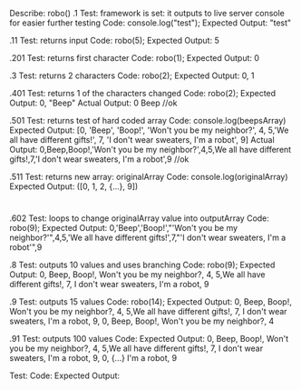 Describe: robo()
 .1
Test: framework is set: it outputs to live server console for easier further testing
Code: console.log("test");
Expected Output: "test"

 .11
Test: returns input
Code: robo(5);
Expected Output: 5

.201
Test: returns first character
Code: robo(1);
Expected Output: 0

 .3
Test: returns 2 characters
Code: robo(2);
Expected Output: 0, 1 

 .401
Test: returns 1 of the characters changed
Code: robo(2);
Expected Output:  0, "Beep"
Actual Output: 0 Beep //ok

 .501
Test: returns test of hard coded array
Code: console.log(beepsArray)
Expected Output: [0, 'Beep', 'Boop!', 'Won't you be my neighbor?', 4, 5,'We all have different gifts!', 7, 'I don't wear sweaters, I'm a robot', 9]
Actual Output: 0,Beep,Boop!,'Won't you be my neighbor?',4,5,We all have different gifts!,7,'I don't wear sweaters, I'm a robot',9 //ok

  .511
Test: returns new array: originalArray
Code: console.log(originalArray)
Expected Output: ([0, 1, 2, {...}, 9])

#
 .602
Test: loops to change originalArray value into outputArray
Code: robo(9);
Expected Output: 0,'Beep','Boop!',"'Won't you be my neighbor?'",4,5,'We all have different gifts!',7,"'I don't wear sweaters, I'm a robot'",9 

 .8
Test: outputs 10 values and uses branching
Code: robo(9);
Expected Output: 0, Beep, Boop!, Won't you be my neighbor?, 4, 5,We all have different gifts!, 7, I don't wear sweaters, I'm a robot, 9

 .9
Test: outputs 15 values
Code: robo(14);
Expected Output: 0, Beep, Boop!, Won't you be my neighbor?, 4, 5,We all have different gifts!, 7, I don't wear sweaters, I'm a robot, 9, 0, Beep, Boop!, Won't you be my neighbor?, 4

 .91
Test: outputs 100 values
Code: 
Expected Output: 0, Beep, Boop!, Won't you be my neighbor?, 4, 5,We all have different gifts!, 7, I don't wear sweaters, I'm a robot, 9, 0, {...} I'm a robot, 9
  
Test: 
Code: 
Expected Output: 
 
